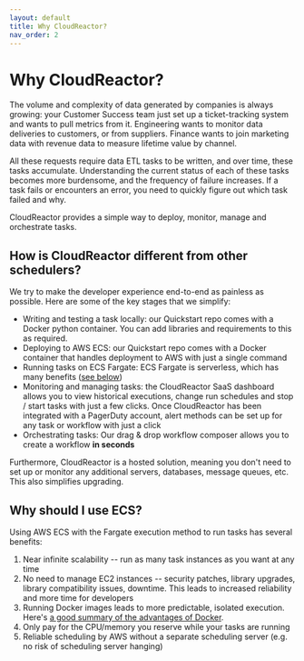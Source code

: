 ```yaml
---
layout: default
title: Why CloudReactor?
nav_order: 2
---
```

# Why CloudReactor?

The volume and complexity of data generated by companies is always growing: your Customer Success team just set up a ticket-tracking system and wants to pull metrics from it. Engineering wants to monitor data deliveries to customers, or from suppliers. Finance wants to join marketing data with revenue data to measure lifetime value by channel.

All these requests require data ETL tasks to be written, and over time, these tasks accumulate. Understanding the current status of each of these tasks becomes more burdensome, and the frequency of failure increases. If a task fails or encounters an error, you need to quickly figure out which task failed and why.

CloudReactor provides a simple way to deploy, monitor, manage and orchestrate tasks.

## How is CloudReactor different from other schedulers?

We try to make the developer experience end-to-end as painless as possible. Here are some of the key stages that we simplify:
- Writing and testing a task locally: our Quickstart repo comes with a Docker python container. You can add libraries and requirements to this as required.
- Deploying to AWS ECS: our Quickstart repo comes with a Docker container that handles deployment to AWS with just a single command
- Running tasks on ECS Fargate: ECS Fargate is serverless, which has many benefits ([see below](#why-should-i-use-ecs?))
- Monitoring and managing tasks: the CloudReactor SaaS dashboard allows you to view historical executions, change run schedules and stop / start tasks with just a few clicks. Once CloudReactor has been integrated with a PagerDuty account, alert methods can be set up for any task or workflow with just a click
- Orchestrating tasks: Our drag & drop workflow composer allows you to create a workflow **in seconds**

Furthermore, CloudReactor is a hosted solution, meaning you don't need to set up or monitor any additional servers, databases, message queues, etc. This also simplifies upgrading.

## Why should I use ECS?

Using AWS ECS with the Fargate execution method to run tasks has several benefits:

1. Near infinite scalability -- run as many task instances as you want at any time
2. No need to manage EC2 instances -- security patches, library upgrades, library compatibility issues, downtime. This leads to increased reliability and more time for developers
3. Running Docker images leads to more predictable, isolated execution. Here's [a good summary of the advantages of Docker](https://www.linode.com/docs/applications/containers/when-and-why-to-use-docker/).
4. Only pay for the CPU/memory you reserve while your tasks are running
5. Reliable scheduling by AWS without a separate scheduling server (e.g. no risk of scheduling server hanging)
